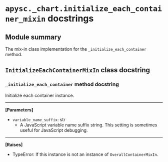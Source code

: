 # `apysc._chart.initialize_each_container_mixin` docstrings

## Module summary

The mix-in class implementation for the `_initialize_each_container` method.

## `InitializeEachContainerMixIn` class docstring

### `_initialize_each_container` method docstring

Initialize each container instance.<hr>

**[Parameters]**

- `variable_name_suffix`: str
  - A JavaScript variable name suffix string. This setting is sometimes useful for JavaScript debugging.

<hr>

**[Raises]**

- TypeError: If this instance is not an instance of `OverallContainerMixIn`.